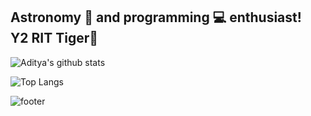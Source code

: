<h2>Astronomy 🚀 and programming 💻 enthusiast!<br>
<b>Y2 RIT Tiger🐯</b></h2>

![Aditya's github stats](https://github-readme-stats.vercel.app/api?username=lunarcon&show_icons=true&hide_border=true&theme=github_dark)

![Top Langs](https://github-readme-stats.vercel.app/api/top-langs/?username=lunarcon&layout=compact&hide_border=true&theme=github_dark)

![footer](https://capsule-render.vercel.app/api?type=wave&color=gradient&height=150&section=footer&text=Aditya%20Vikram&fontSize=50&fontColor=ffffff&fontAlign=70&fontAlignY=40)